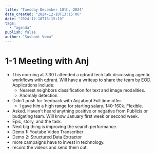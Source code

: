```yaml
---
title: "Tuesday December 10th, 2024"
date_created: "2024-12-10T13:15:06"
date: "2024-12-10T13:15:10"
tags:
  - "agenda"
publish: false
author: "Sushant Vema"
---
```


# 1-1 Meeting with Anj
- This morning at 7:30 I attended a qdrant tech talk discussing agentic workflows with qdrant. Will have a writeup to share the team by EOD. Applications include:
  - Nearest neighbors classification for text and image modalities. 
  - Anomaly detection.
- Didn't push for feedback with Anj about Full time offer.
  - I gave him a high range for starting salary. 140-160k. Flexible. 
- Asked. Haven't heard anything positive or negative from Publicis or budgeting team. Will know January first week or second week.
- Epic, story, and the task.
- Next big thing is improving the search performance. 
- Demo 1: Youtube Video Transcriber
- Demo 2: Structured Data Extractor
- more campaigns have to invest in technology. 
- record the videos and send them out. 
